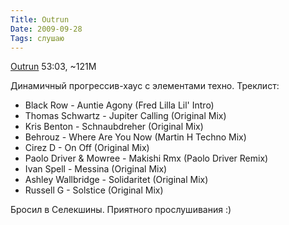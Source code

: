 ```yaml
---
Title: Outrun
Date: 2009-09-28
Tags: слушаю
---
```


[Outrun][] 53:03, ~121M

Динамичный прогрессив-хаус с элементами техно. Треклист:

* Black Row - Auntie Agony (Fred Lilla Lil' Intro)
* Thomas Schwartz - Jupiter Calling (Original Mix)
* Kris Benton - Schnaubdreher (Original Mix)
* Behrouz - Where Are You Now (Martin H Techno Mix)
* Cirez D - On Off (Original Mix)
* Paolo Driver & Mowree - Makishi Rmx (Paolo Driver Remix)
* Ivan Spell - Messina (Original Mix)
* Ashley Wallbridge - Solidaritet (Original Mix)
* Russell G - Solstice (Original Mix)

Бросил в Селекшины. Приятного прослушивания :)

[Outrun]: http://dl.getdropbox.com/u/140528/Outrun.mp3